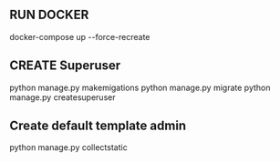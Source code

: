 ## RUN DOCKER
docker-compose up  --force-recreate
## CREATE Superuser
python manage.py makemigations
python manage.py migrate
python manage.py createsuperuser
## Create default template admin
python manage.py collectstatic

